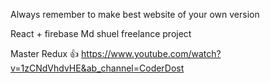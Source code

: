 Always remember to make best website of your own version

React + firebase
Md shuel freelance project

Master Redux 👍
    https://www.youtube.com/watch?v=1zCNdVhdvHE&ab_channel=CoderDost